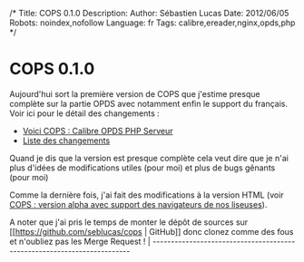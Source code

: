 /*
Title: COPS 0.1.0
Description: 
Author: Sébastien Lucas
Date: 2012/06/05
Robots: noindex,nofollow
Language: fr
Tags: calibre,ereader,nginx,opds,php
*/
# COPS 0.1.0

Aujourd'hui sort la première version de COPS que j'estime presque complète sur la partie OPDS avec notamment enfin le support du français. Voir ici pour le détail des changements :
*	[Voici COPS : Calibre OPDS PHP Serveur](/fr/oss/calibre-opds-php-server)
*	[Liste des changements](/fr/oss/calibre-opds-php-server-changelog)

Quand je dis que la version est presque complète cela veut dire que je n'ai plus d'idées de modifications utiles (pour moi) et plus de bugs gênants (pour moi)

Comme la dernière fois, j'ai fait des modifications à la version HTML (voir [COPS : version alpha avec support des navigateurs de nos liseuses](/blog/cops-eink-1)).

A noter que j'ai pris le temps de monter le dépôt de sources sur [[https://github.com/seblucas/cops
 | GitHub]] donc clonez comme des fous et n'oubliez pas les Merge Request !
 | ------------------------------------------------------------------------




